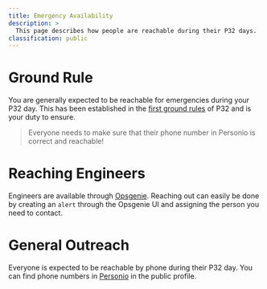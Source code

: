 ```yaml
---
title: Emergency Availability
description: >
  This page describes how people are reachable during their P32 days.
classification: public
---
```


# Ground Rule

You are generally expected to be reachable for emergencies during your P32 day.
This has been established in the [first ground rules](https://docs.google.com/document/d/1Ws05-gb5SESuwaAKI9gQipGmPjUoVxs_KZqEREjZcVk) of P32 and is your duty to ensure.

> Everyone needs to make sure that their phone number in Personio is correct and reachable!

# Reaching Engineers

Engineers are available through [Opsgenie](https://giantswarm.app.opsgenie.com/alert/list).
Reaching out can easily be done by creating an `alert` through the Opsgenie UI and assigning the person you need to contact.

# General Outreach

Everyone is expected to be reachable by phone during their P32 day.
You can find phone numbers in [Personio](https://giant-swarm.personio.de/staff) in the public profile.
